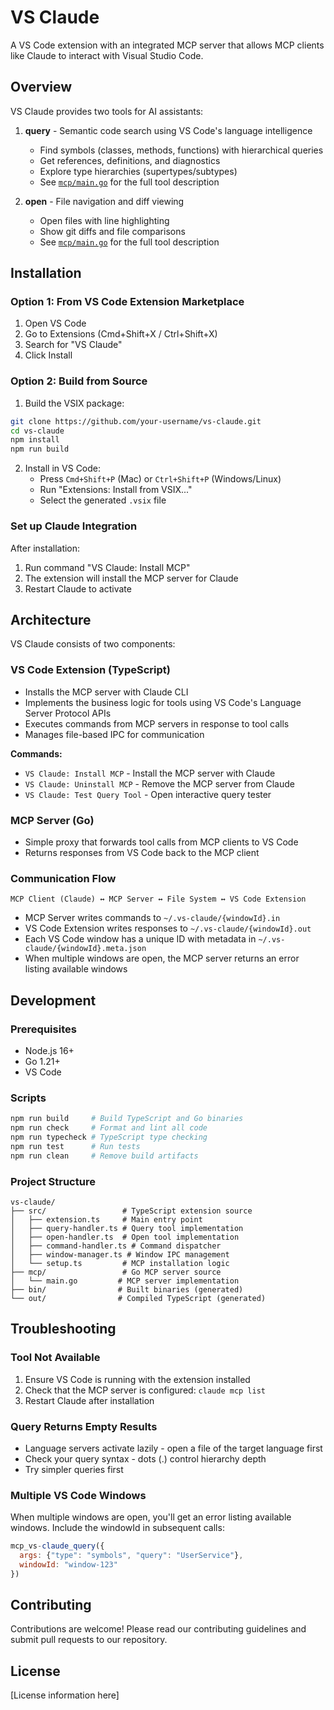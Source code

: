 # VS Claude

A VS Code extension with an integrated MCP server that allows MCP clients like Claude to interact with Visual Studio Code.

## Overview

VS Claude provides two tools for AI assistants:

1. **query** - Semantic code search using VS Code's language intelligence
   - Find symbols (classes, methods, functions) with hierarchical queries
   - Get references, definitions, and diagnostics
   - Explore type hierarchies (supertypes/subtypes)
   - See [`mcp/main.go`](mcp/main.go) for the full tool description

2. **open** - File navigation and diff viewing
   - Open files with line highlighting
   - Show git diffs and file comparisons
   - See [`mcp/main.go`](mcp/main.go) for the full tool description

## Installation

### Option 1: From VS Code Extension Marketplace
1. Open VS Code
2. Go to Extensions (Cmd+Shift+X / Ctrl+Shift+X)
3. Search for "VS Claude"
4. Click Install

### Option 2: Build from Source
1. Build the VSIX package:
```bash
git clone https://github.com/your-username/vs-claude.git
cd vs-claude
npm install
npm run build
```

2. Install in VS Code:
   - Press `Cmd+Shift+P` (Mac) or `Ctrl+Shift+P` (Windows/Linux)
   - Run "Extensions: Install from VSIX..."
   - Select the generated `.vsix` file

### Set up Claude Integration
After installation:
1. Run command "VS Claude: Install MCP"
2. The extension will install the MCP server for Claude
3. Restart Claude to activate




## Architecture

VS Claude consists of two components:

### VS Code Extension (TypeScript)
- Installs the MCP server with Claude CLI
- Implements the business logic for tools using VS Code's Language Server Protocol APIs
- Executes commands from MCP servers in response to tool calls
- Manages file-based IPC for communication

**Commands:**
- `VS Claude: Install MCP` - Install the MCP server with Claude
- `VS Claude: Uninstall MCP` - Remove the MCP server from Claude  
- `VS Claude: Test Query Tool` - Open interactive query tester

### MCP Server (Go)
- Simple proxy that forwards tool calls from MCP clients to VS Code
- Returns responses from VS Code back to the MCP client

### Communication Flow
```
MCP Client (Claude) ↔ MCP Server ↔ File System ↔ VS Code Extension
```

- MCP Server writes commands to `~/.vs-claude/{windowId}.in`
- VS Code Extension writes responses to `~/.vs-claude/{windowId}.out`
- Each VS Code window has a unique ID with metadata in `~/.vs-claude/{windowId}.meta.json`
- When multiple windows are open, the MCP server returns an error listing available windows


## Development

### Prerequisites
- Node.js 16+
- Go 1.21+
- VS Code

### Scripts

```bash
npm run build     # Build TypeScript and Go binaries
npm run check     # Format and lint all code
npm run typecheck # TypeScript type checking
npm run test      # Run tests
npm run clean     # Remove build artifacts
```

### Project Structure
```
vs-claude/
├── src/                 # TypeScript extension source
│   ├── extension.ts     # Main entry point
│   ├── query-handler.ts # Query tool implementation
│   ├── open-handler.ts  # Open tool implementation
│   ├── command-handler.ts # Command dispatcher
│   ├── window-manager.ts # Window IPC management
│   └── setup.ts         # MCP installation logic
├── mcp/                 # Go MCP server source
│   └── main.go         # MCP server implementation
├── bin/                # Built binaries (generated)
└── out/                # Compiled TypeScript (generated)
```

## Troubleshooting

### Tool Not Available
1. Ensure VS Code is running with the extension installed
2. Check that the MCP server is configured: `claude mcp list`
3. Restart Claude after installation

### Query Returns Empty Results
- Language servers activate lazily - open a file of the target language first
- Check your query syntax - dots (.) control hierarchy depth
- Try simpler queries first

### Multiple VS Code Windows
When multiple windows are open, you'll get an error listing available windows. Include the windowId in subsequent calls:
```javascript
mcp_vs-claude_query({
  args: {"type": "symbols", "query": "UserService"},
  windowId: "window-123"
})
```


## Contributing

Contributions are welcome! Please read our contributing guidelines and submit pull requests to our repository.

## License

[License information here]